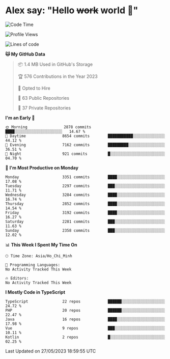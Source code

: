 # Alex say: "Hello ~~work~~ world 🐾"

<!--START_SECTION:waka-->
![Code Time](http://img.shields.io/badge/Code%20Time-839%20hrs%205%20mins-blue)

![Profile Views](http://img.shields.io/badge/Profile%20Views-1-blue)

![Lines of code](https://img.shields.io/badge/From%20Hello%20World%20I%27ve%20Written-41.0%20million%20lines%20of%20code-blue)

**🐱 My GitHub Data** 

> 📦 1.4 MB Used in GitHub's Storage 
 > 
> 🏆 576 Contributions in the Year 2023
 > 
> 💼 Opted to Hire
 > 
> 📜 63 Public Repositories 
 > 
> 🔑 37 Private Repositories 
 > 
**I'm an Early 🐤** 

```text
🌞 Morning                2878 commits        ████░░░░░░░░░░░░░░░░░░░░░   14.67 % 
🌆 Daytime                8654 commits        ███████████░░░░░░░░░░░░░░   44.12 % 
🌃 Evening                7162 commits        █████████░░░░░░░░░░░░░░░░   36.51 % 
🌙 Night                  921 commits         █░░░░░░░░░░░░░░░░░░░░░░░░   04.70 % 
```
📅 **I'm Most Productive on Monday** 

```text
Monday                   3351 commits        ████░░░░░░░░░░░░░░░░░░░░░   17.08 % 
Tuesday                  2297 commits        ███░░░░░░░░░░░░░░░░░░░░░░   11.71 % 
Wednesday                3284 commits        ████░░░░░░░░░░░░░░░░░░░░░   16.74 % 
Thursday                 2852 commits        ████░░░░░░░░░░░░░░░░░░░░░   14.54 % 
Friday                   3192 commits        ████░░░░░░░░░░░░░░░░░░░░░   16.27 % 
Saturday                 2281 commits        ███░░░░░░░░░░░░░░░░░░░░░░   11.63 % 
Sunday                   2358 commits        ███░░░░░░░░░░░░░░░░░░░░░░   12.02 % 
```


📊 **This Week I Spent My Time On** 

```text
🕑︎ Time Zone: Asia/Ho_Chi_Minh

💬 Programming Languages: 
No Activity Tracked This Week

🔥 Editors: 
No Activity Tracked This Week
```

**I Mostly Code in TypeScript** 

```text
TypeScript               22 repos            ██████░░░░░░░░░░░░░░░░░░░   24.72 % 
PHP                      20 repos            ██████░░░░░░░░░░░░░░░░░░░   22.47 % 
Java                     16 repos            ████░░░░░░░░░░░░░░░░░░░░░   17.98 % 
Vue                      9 repos             ███░░░░░░░░░░░░░░░░░░░░░░   10.11 % 
Kotlin                   2 repos             █░░░░░░░░░░░░░░░░░░░░░░░░   02.25 % 
```




 Last Updated on 27/05/2023 18:59:55 UTC
<!--END_SECTION:waka-->
